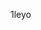 1leyo
<!---
1leyo/1leyo is a ✨ special ✨ repository because its `README.md` (this file) appears on your GitHub profile.
You can click the Preview link to take a look at your changes.
--->
